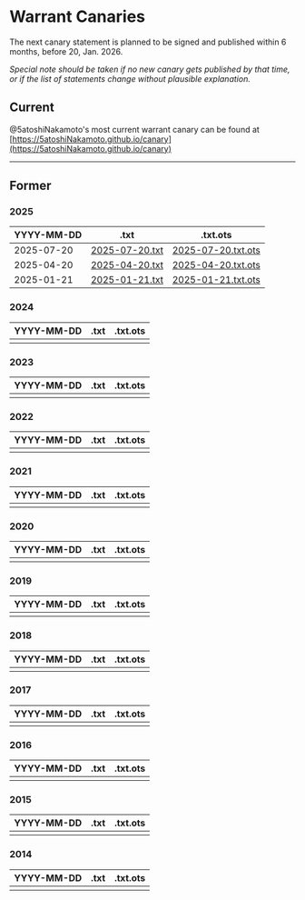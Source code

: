 # Warrant Canaries

The next canary statement is planned to be signed and published within 6 months, before 20, Jan. 2026.

*Special note should be taken if no new canary gets published by that time, or if the list of statements change without plausible explanation.*

## Current

@5atoshiNakamoto's most current warrant canary can be found at [https://5atoshiNakamoto.github.io/canary](https://5atoshiNakamoto.github.io/canary)


***


## Former

### 2025

| YYYY-MM-DD | .txt | .txt.ots |
| --- | --- | --- |
| 2025-07-20 | [2025-07-20.txt](./2025-07-20.txt) | [2025-07-20.txt.ots](./2025-07-20.txt.ots) |
| 2025-04-20 | [2025-04-20.txt](./2025-04-20.txt) | [2025-04-20.txt.ots](./2025-04-20.txt.ots) |
| 2025-01-21 | [2025-01-21.txt](./2025-01-21.txt) | [2025-01-21.txt.ots](./2025-01-21.txt.ots) |

### 2024

| YYYY-MM-DD | .txt | .txt.ots |
| --- | --- | --- |
| | |

### 2023

| YYYY-MM-DD | .txt | .txt.ots |
| --- | --- | --- |
| | |

### 2022

| YYYY-MM-DD | .txt | .txt.ots |
| --- | --- | --- |
| | |

### 2021

| YYYY-MM-DD | .txt | .txt.ots |
| --- | --- | --- |
| | |

### 2020

| YYYY-MM-DD | .txt | .txt.ots |
| --- | --- | --- |
| | |

### 2019

| YYYY-MM-DD | .txt | .txt.ots |
| --- | --- | --- |
| | |

### 2018

| YYYY-MM-DD | .txt | .txt.ots |
| --- | --- | --- |
| | |

### 2017

| YYYY-MM-DD | .txt | .txt.ots |
| --- | --- | --- |
| | |

### 2016

| YYYY-MM-DD | .txt | .txt.ots |
| --- | --- | --- |
| | |

### 2015

| YYYY-MM-DD | .txt | .txt.ots |
| --- | --- | --- |
| | |

### 2014

| YYYY-MM-DD | .txt | .txt.ots |
| --- | --- | --- |
| | |
